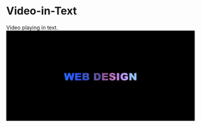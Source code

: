 # Video-in-Text
Video playing in text.<br/>
<img src="./assets/Video-in-Text.webp" alt="Project Image" />